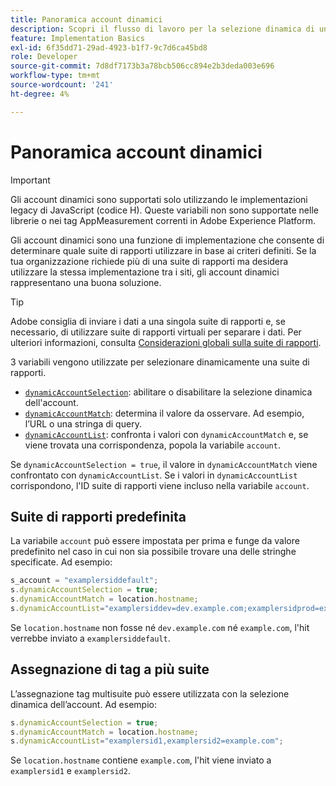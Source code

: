 ```yaml
---
title: Panoramica account dinamici
description: Scopri il flusso di lavoro per la selezione dinamica di una suite di rapporti utilizzando il codice H.
feature: Implementation Basics
exl-id: 6f35dd71-29ad-4923-b1f7-9c7d6ca45bd8
role: Developer
source-git-commit: 7d8df7173b3a78bcb506cc894e2b3deda003e696
workflow-type: tm+mt
source-wordcount: '241'
ht-degree: 4%

---
```


# Panoramica account dinamici

>[!IMPORTANT]
>
>Gli account dinamici sono supportati solo utilizzando le implementazioni legacy di JavaScript (codice H). Queste variabili non sono supportate nelle librerie o nei tag AppMeasurement correnti in Adobe Experience Platform.

Gli account dinamici sono una funzione di implementazione che consente di determinare quale suite di rapporti utilizzare in base ai criteri definiti. Se la tua organizzazione richiede più di una suite di rapporti ma desidera utilizzare la stessa implementazione tra i siti, gli account dinamici rappresentano una buona soluzione.

>[!TIP]
>
>Adobe consiglia di inviare i dati a una singola suite di rapporti e, se necessario, di utilizzare suite di rapporti virtuali per separare i dati. Per ulteriori informazioni, consulta [Considerazioni globali sulla suite di rapporti](../../../prepare/global-rs.md).

3 variabili vengono utilizzate per selezionare dinamicamente una suite di rapporti.

* [`dynamicAccountSelection`](dynamicaccountselection.md): abilitare o disabilitare la selezione dinamica dell&#39;account.
* [`dynamicAccountMatch`](dynamicaccountmatch.md): determina il valore da osservare. Ad esempio, l’URL o una stringa di query.
* [`dynamicAccountList`](dynamicaccountlist.md): confronta i valori con `dynamicAccountMatch` e, se viene trovata una corrispondenza, popola la variabile `account`.

Se `dynamicAccountSelection = true`, il valore in `dynamicAccountMatch` viene confrontato con `dynamicAccountList`. Se i valori in `dynamicAccountList` corrispondono, l&#39;ID suite di rapporti viene incluso nella variabile `account`.

## Suite di rapporti predefinita

La variabile `account` può essere impostata per prima e funge da valore predefinito nel caso in cui non sia possibile trovare una delle stringhe specificate. Ad esempio:

```javascript
s_account = "examplersiddefault";
s.dynamicAccountSelection = true;
s.dynamicAccountMatch = location.hostname;
s.dynamicAccountList="examplersiddev=dev.example.com;examplersidprod=example.com";
```

Se `location.hostname` non fosse né `dev.example.com` né `example.com`, l&#39;hit verrebbe inviato a `examplersiddefault`.

## Assegnazione di tag a più suite

L’assegnazione tag multisuite può essere utilizzata con la selezione dinamica dell’account. Ad esempio:

```js
s.dynamicAccountSelection = true;
s.dynamicAccountMatch = location.hostname;
s.dynamicAccountList="examplersid1,examplersid2=example.com";
```

Se `location.hostname` contiene `example.com`, l&#39;hit viene inviato a `examplersid1` e `examplersid2`.

